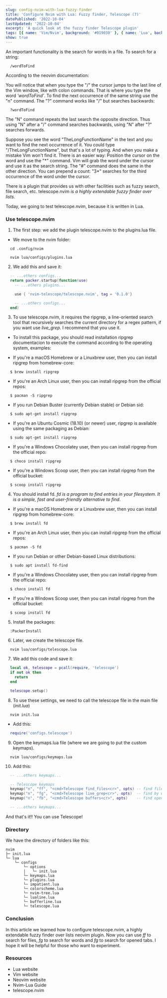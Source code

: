 ```yaml
---
slug: config-nvim-with-lua-fuzzy-finder
title: 'Configure Nvim with Lua: Fuzzy finder, Telescope (7)'
datePublished: '2022-10-04'
lastUpdated: '2022-10-04'
excerpt: 'A quick look at the fuzzy finder Telescope plugin'
tags: [{ name: 'Vim/Nvim', background: '#019030' }, { name: 'Lua', background: '#000080' }]
show: true
---
```


<script>
  import GenericLink from '$lib/components/Link/GenericLink.svelte';
</script>

An important functionality is the search for words in a file. To search for a string:

```vim
  /wordToFind
```

According to the <GenericLink ariaLabel="neovim doc" href="https://neovim.io/doc/user/usr_03.html#03.8" target="_blank">neovim documentation</GenericLink>:

You will notice that when you type the "/" the cursor jumps to the last line of the Vim window, like with colon commands. That is where you type the word _'wordToFind'_. To find the next occurrence of the same string use the "n" command. The "?" command works like "/" but searches backwards:

```vim
  ?wordToFind
```

The "N" command repeats the last search the opposite direction. Thus using "N" after a "/" command searches backwards, using "N" after "?" searches forwards.

Suppose you see the word "TheLongFunctionName" in the text and you want to find the next occurrence of it. You could type "/TheLongFunctionName", but that's a lot of typing. And when you make a mistake Vim won't find it. There is an easier way: Position the cursor on the word and use the "\*" command. Vim will grab the word under the cursor and use it as the search
string. The "#" command does the same in the other direction. You can prepend a count: "3\*" searches for the third occurrence of the word under the cursor.

There is a plugin that provides us with other facilities such as fuzzy search, file search, etc. <GenericLink ariaLabel="telescope.nvim" href="https://github.com/nvim-telescope/telescope.nvim" target="_blank">telescope.nvim</GenericLink> _is a highly extendable fuzzy finder over lists_.

Today, we going to test <GenericLink ariaLabel="telescope.nvim" href="https://github.com/nvim-telescope/telescope.nvim" target="_blank">telescope.nvim</GenericLink>, because it is written in <GenericLink ariaLabel="Read about Lua" href="https://www.lua.org/" target="_blank">Lua</GenericLink>.

### Use telescope.nvim

1. The first step: we add the plugin <GenericLink ariaLabel="telescope.nvim" href="https://github.com/nvim-telescope/telescope.nvim" target="_blank">telescope.nvim</GenericLink> to the plugins.lua file.

- We move to the nvim folder:

```shell
  cd .config/nvim
```

```shell
  nvim lua/configs/plugins.lua
```

2. We add this and save it:

```lua
  -- ...others configs...
  return packer.startup(function(use)
    -- ...others plugins...

    use { 'nvim-telescope/telescope.nvim', tag = '0.1.0'}

    -- ...others configs...
  end)
```

3. To use <GenericLink ariaLabel="telescope.nvim" href="https://github.com/nvim-telescope/telescope.nvim" target="_blank">telescope.nvim</GenericLink>, it requires the <GenericLink ariaLabel="ripgrep" href="https://github.com/BurntSushi/ripgrep" target="_blank">ripgrep</GenericLink>, a line-oriented search tool that recursively searches the current directory for a regex pattern, if you want use _live_grep_. I recommend that you use it.

- To install this package, you should read <GenericLink ariaLabel="telescope.nvim" href="https://github.com/BurntSushi/ripgrep#installation" target="_blank">installation ripgrep documentacion</GenericLink> to execute the command according to the operating system, examples:

- If you're a macOS Homebrew or a Linuxbrew user, then you can install ripgrep from homebrew-core:

```shell
  $ brew install ripgrep
```

- If you're an Arch Linux user, then you can install ripgrep from the official repos:

```shell
  $ pacman -S ripgrep
```

- If you run Debian Buster (currently Debian stable) or Debian sid:

```shell
  $ sudo apt-get install ripgrep
```

- If you're an Ubuntu Cosmic (18.10) (or newer) user, ripgrep is available using the same packaging as Debian:

```shell
  $ sudo apt-get install ripgrep
```

- If you're a Windows Chocolatey user, then you can install ripgrep from the official repo:

```shell
  $ choco install ripgrep
```

- If you're a Windows Scoop user, then you can install ripgrep from the official bucket:

```shell
  $ scoop install ripgrep
```

4. You should install <GenericLink ariaLabel="fd" href="https://github.com/sharkdp/fd" target="_blank">fd</GenericLink>. _fd is a program to find entries in your filesystem. It is a simple, fast and user-friendly alternative to find_.

- If you're a macOS Homebrew or a Linuxbrew user, then you can install ripgrep from homebrew-core:

```shell
  $ brew install fd
```

- If you're an Arch Linux user, then you can install ripgrep from the official repos:

```shell
  $ pacman -S fd
```

- If you run Debian or other Debian-based Linux distributions:

```shell
  $ sudo apt install fd-find
```

- If you're a Windows Chocolatey user, then you can install ripgrep from the official repo:

```shell
  $ choco install fd
```

- If you're a Windows Scoop user, then you can install ripgrep from the official bucket:

```shell
  $ scoop install fd
```

5. Install the packages:

```shell
  :PackerInstall
```

6. Later, we create the telescope file.

```shell
  nvim lua/configs/telescope.lua
```

7. We add this code and save it:

```lua
  local ok, telescope = pcall(require, 'telescope')
  if not ok then
    return
  end

  telescope.setup()
```

8. To use these settings, we need to call the telescope file in the main file (_init.lua_)

```shell
  nvim init.lua
```

- Add this:

```lua
  require('configs.telescope')
```

9. Open the keymaps.lua file (where we are going to put the custom keymaps).

```shell
  nvim lua/configs/keymaps.lua
```

10. Add this:

```lua
  -- ...others keymaps...

  -- Telescope keymaps
  keymap("n", "ff", "<cmd>Telescope find_files<cr>", opts) -- find files
  keymap("n", "fg", "<cmd>Telescope live_grep<cr>", opts)  -- find by words
  keymap("n", "fb", "<cmd>Telescope buffers<cr>", opts)    -- find opened buffers (tabs)

  -- ...others keymaps...
```

And that's it!! You can use Telescope!

### Directory

We have the directory of folders like this:

```
nvim
├─ init.lua
└─ lua
    └─ configs
        └─ options
        |   └─ init.lua
        └─ keymaps.lua
        └─ plugins.lua
        └─ impatient.lua
        └─ colorscheme.lua
        └─ nvim-tree.lua
        └─ lualine.lua
        └─ bufferline.lua
        └─ telescope.lua
```

### Conclusion

In this article we learned how to configure <GenericLink ariaLabel="telescope.nvim" href="https://github.com/nvim-telescope/telescope.nvim" target="_blank">telescope.nvim</GenericLink>, a highly extendable fuzzy finder over lists neovim plugin. Now you can use _ff_ to search for files, _fg_ to search for words and _fg_ to search for opened tabs. I hope it will be helpful for those who want to experiment.

### Resources

- <GenericLink ariaLabel="Read about Lua" href="https://www.lua.org/" target="_blank">Lua website</GenericLink>
- <GenericLink ariaLabel="Read about Vim" href="https://www.vim.org/" target="_blank">Vim website</GenericLink>
- <GenericLink ariaLabel="Read about Neovim" href="https://neovim.io/" target="_blank">Neovim website</GenericLink>
- <GenericLink ariaLabel="Read about Neovim-Lua" href="https://github.com/nanotee/nvim-lua-guide" target="_blank">Nvim-Lua Guide</GenericLink>
- <GenericLink ariaLabel="telescope.nvim" href="https://github.com/nvim-telescope/telescope.nvim" target="_blank">telescope.nvim</GenericLink>
